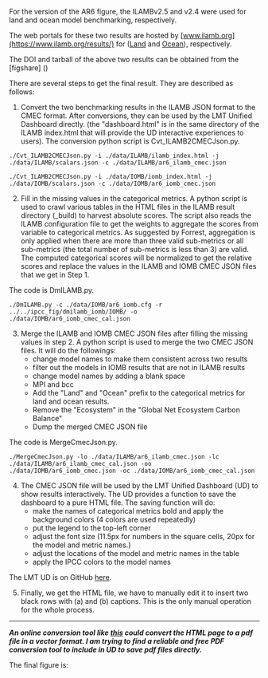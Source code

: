 For the version of the AR6 figure,  the ILAMBv2.5 and v2.4 were used for land and ocean model benchmarking, respectively. 

The web portals for these two results are hosted by [www.ilamb.org](https://www.ilamb.org/results/) for ([Land](https://www.ilamb.org/CMIP5v6/ILAMB_AR6) and [Ocean](https://www.ilamb.org/CMIP5v6/IOMB_AR6)), respectively.

The DOI and tarball of the above two results can be obtained from the [figshare] ()


There are several steps to get the final result. They are described as follows:

1. Convert the two benchmarking results in the ILAMB JSON format to the CMEC format. After conversions, they can be used by the LMT Unified Dashboard directly. (the "dashboard.html" is in the same directory of the ILAMB index.html that will provide the UD interactive experiences to users). The conversion python script is Cvt_ILAMB2CMECJson.py. 

```
./Cvt_ILAMB2CMECJson.py -i ./data/ILAMB/ilamb_index.html -j ./data/ILAMB/scalars.json -c ./data/ILAMB/ar6_ilamb_cmec.json 

```
```
./Cvt_ILAMB2CMECJson.py -i ./data/IOMB/iomb_index.html -j ./data/IOMB/scalars.json -c ./data/IOMB/ar6_iomb_cmec.json
```

2. Fill in the missing values in the categorical metrics. A python script is used to crawl various tables in the HTML files in the ILAMB result directory (\_build) to harvest absolute scores.  The script also reads the ILAMB configuration file to get the weights to aggregate the scores from variable to categorical metrics. As suggested by Forrest, aggregation is only applied when there are more than three valid sub-metrics or all sub-metrics (the total number of sub-metrics is less than 3) are valid. The computed categorical scores will be normalized to get the relative scores and replace the values in the ILAMB and IOMB CMEC JSON files that we get in Step 1. 

The code is DmILAMB.py.

```
./DmILAMB.py -c ./data/IOMB/ar6_iomb.cfg -r ../../ipcc_fig/dmilamb_iomb/IOMB/ -o ./data/IOMB/ar6_iomb_cmec_cal.json
```

3. Merge the ILAMB and IOMB CMEC JSON files after filling the missing values in step 2. A python script is used to merge the two CMEC JSON files. It will do the followings:
    - change model names to make them consistent across two results
    - filter out the models in IOMB results that are not in ILAMB results
    - change model names by adding a blank space
    - MPI and bcc
    - Add the  "Land" and "Ocean" prefix to the categorical metrics for land and ocean results.
    - Remove the "Ecosystem" in the "Global Net Ecosystem Carbon Balance"
    - Dump the merged CMEC JSON file

The code is MergeCmecJson.py.

```
./MergeCmecJson.py -lo ./data/ILAMB/ar6_ilamb_cmec.json -lc ./data/ILAMB/ar6_ilamb_cmec_cal.json -oo ./data/IOMB/ar6_iomb_cmec.json -oc ./data/IOMB/ar6_iomb_cmec_cal.json 
```

4. The CMEC JSON file will be used by the LMT Unified Dashboard (UD) to show results interactively. The UD provides a function to save the dashboard to a pure HTML file. The saving function will do:
    - make the names of categorical metrics bold and apply the background colors (4 colors are used repeatedly)
    - put the legend to the top-left corner
    - adjust the font size (11.5px for numbers in the square cells, 20px for the model and metric names.)
    - adjust the locations of the model and metric names in the table
    - apply the IPCC colors to the model names

The LMT UD is on GitHub [here](https://github.com/climatemodeling/unified-dashboard).

5. Finally, we get the HTML file, we have to manually edit it to insert two black rows with (a) and (b) captions. This is the only manual operation for the whole process.


* * *

___An online conversion tool like [this](https://cloudconvert.com/) could convert the HTML page to a pdf file in a vector format. I am trying to find a reliable and free PDF conversion tool to include in UD to save pdf files directly.___



The final figure is:

![]()



